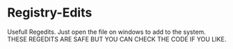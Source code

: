 # Registry-Edits
Usefull Regedits. Just open the file on windows to add to the system. 
THESE REGEDITS ARE SAFE BUT YOU CAN CHECK THE CODE IF YOU LIKE.
